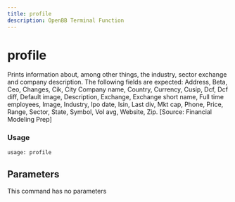 ```yaml
---
title: profile
description: OpenBB Terminal Function
---
```


# profile

Prints information about, among other things, the industry, sector exchange and company description. The following fields are expected: Address, Beta, Ceo, Changes, Cik, City Company name, Country, Currency, Cusip, Dcf, Dcf diff, Default image, Description, Exchange, Exchange short name, Full time employees, Image, Industry, Ipo date, Isin, Last div, Mkt cap, Phone, Price, Range, Sector, State, Symbol, Vol avg, Website, Zip. [Source: Financial Modeling Prep]

### Usage 
```python
usage: profile
```

## Parameters

This command has no parameters


